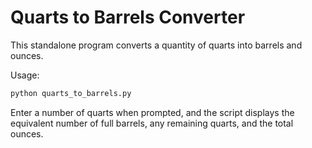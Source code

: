 # Quarts to Barrels Converter

This standalone program converts a quantity of quarts into barrels and ounces.

Usage:

```bash
python quarts_to_barrels.py
```

Enter a number of quarts when prompted, and the script displays the equivalent
number of full barrels, any remaining quarts, and the total ounces.
